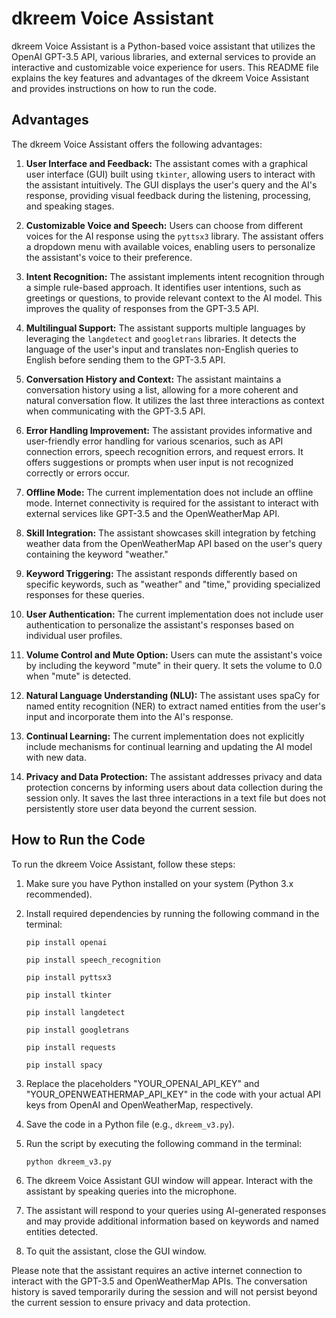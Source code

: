 # dkreem Voice Assistant

dkreem Voice Assistant is a Python-based voice assistant that utilizes the OpenAI GPT-3.5 API, various libraries, and external services to provide an interactive and customizable voice experience for users. This README file explains the key features and advantages of the dkreem Voice Assistant and provides instructions on how to run the code.

## Advantages

The dkreem Voice Assistant offers the following advantages:

1. **User Interface and Feedback:** The assistant comes with a graphical user interface (GUI) built using `tkinter`, allowing users to interact with the assistant intuitively. The GUI displays the user's query and the AI's response, providing visual feedback during the listening, processing, and speaking stages.

2. **Customizable Voice and Speech:** Users can choose from different voices for the AI response using the `pyttsx3` library. The assistant offers a dropdown menu with available voices, enabling users to personalize the assistant's voice to their preference.

3. **Intent Recognition:** The assistant implements intent recognition through a simple rule-based approach. It identifies user intentions, such as greetings or questions, to provide relevant context to the AI model. This improves the quality of responses from the GPT-3.5 API.

4. **Multilingual Support:** The assistant supports multiple languages by leveraging the `langdetect` and `googletrans` libraries. It detects the language of the user's input and translates non-English queries to English before sending them to the GPT-3.5 API.

5. **Conversation History and Context:** The assistant maintains a conversation history using a list, allowing for a more coherent and natural conversation flow. It utilizes the last three interactions as context when communicating with the GPT-3.5 API.

6. **Error Handling Improvement:** The assistant provides informative and user-friendly error handling for various scenarios, such as API connection errors, speech recognition errors, and request errors. It offers suggestions or prompts when user input is not recognized correctly or errors occur.

7. **Offline Mode:** The current implementation does not include an offline mode. Internet connectivity is required for the assistant to interact with external services like GPT-3.5 and the OpenWeatherMap API.

8. **Skill Integration:** The assistant showcases skill integration by fetching weather data from the OpenWeatherMap API based on the user's query containing the keyword "weather."

9. **Keyword Triggering:** The assistant responds differently based on specific keywords, such as "weather" and "time," providing specialized responses for these queries.

10. **User Authentication:** The current implementation does not include user authentication to personalize the assistant's responses based on individual user profiles.

11. **Volume Control and Mute Option:** Users can mute the assistant's voice by including the keyword "mute" in their query. It sets the volume to 0.0 when "mute" is detected.

12. **Natural Language Understanding (NLU):** The assistant uses spaCy for named entity recognition (NER) to extract named entities from the user's input and incorporate them into the AI's response.

13. **Continual Learning:** The current implementation does not explicitly include mechanisms for continual learning and updating the AI model with new data.

14. **Privacy and Data Protection:** The assistant addresses privacy and data protection concerns by informing users about data collection during the session only. It saves the last three interactions in a text file but does not persistently store user data beyond the current session.

## How to Run the Code

To run the dkreem Voice Assistant, follow these steps:

1. Make sure you have Python installed on your system (Python 3.x recommended).

2. Install required dependencies by running the following command in the terminal:

   ```
   pip install openai 
   ```
   ```
   pip install speech_recognition 
   ```
   ```
   pip install pyttsx3 
   ```
   ```
   pip install tkinter
   ```
   ```
   pip install langdetect 
   ```
   ```
   pip install googletrans
   ```
   ```
   pip install requests
   ```
   ```
   pip install spacy
   ```
3. Replace the placeholders "YOUR_OPENAI_API_KEY" and "YOUR_OPENWEATHERMAP_API_KEY" in the code with your actual API keys from OpenAI and OpenWeatherMap, respectively.

4. Save the code in a Python file (e.g., `dkreem_v3.py`).

5. Run the script by executing the following command in the terminal:

   ```
   python dkreem_v3.py
   ```

6. The dkreem Voice Assistant GUI window will appear. Interact with the assistant by speaking queries into the microphone.

7. The assistant will respond to your queries using AI-generated responses and may provide additional information based on keywords and named entities detected.

8. To quit the assistant, close the GUI window.

Please note that the assistant requires an active internet connection to interact with the GPT-3.5 and OpenWeatherMap APIs. The conversation history is saved temporarily during the session and will not persist beyond the current session to ensure privacy and data protection.

